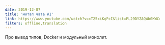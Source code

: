 ```yaml
---
date: 2019-12-07
title: 'митап чата #1'
link: https://www.youtube.com/watch?v=xT25xiKqPcI&list=PL29DYZAQWb0KWCcFCkBniZ9iODbeSR9lh
filters: offline,translation
---
```


Про вывод типов, Docker и модульный монолит.
